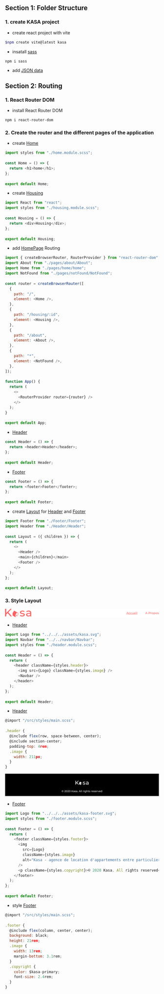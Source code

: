 ## Section 1: Folder Structure

### 1. create KASA project

- create react project with vite

```bash
$npm create vite@latest kasa
```

- insatall [sass](https://www.npmjs.com/package/sass)

```bash
npm i sass
```

- add [JSON data ](src/data/data.js)

## Section 2: Routing

### 1. React Router DOM

- install React Router DOM

```bash
npm i react-router-dom
```

### 2. Create the router and the different pages of the application

- create [Home](/src/pages/home)

```js
import styles from "./home.module.scss";

const Home = () => {
  return <h1>home</h1>;
};

export default Home;
```

- create [Housing](/src/pages/housing/Housing.jsx)

```js
import React from "react";
import styles from "./housing.module.scss";

const Housing = () => {
  return <div>Housing</div>;
};

export default Housing;
```

- add [HomePage](src/App.jsx) Routing

```js
import { createBrowserRouter, RouterProvider } from "react-router-dom";
import About from "./pages/about/About";
import Home from "./pages/home/home";
import NotFound from "./pages/notFound/NotFound";

const router = createBrowserRouter([
  {
    path: "/",
    element: <Home />,
  },
  {
    path: "/housing/:id",
    element: <Housing />,
  },
  {
    path: "/about",
    element: <About />,
  },
  {
    path: "*",
    element: <NotFound />,
  },
]);

function App() {
  return (
    <>
      <RouterProvider router={router} />
    </>
  );
}

export default App;
```

- [Header](/src/components/Layout/Header/Header.jsx)

```js
const Header = () => {
  return <header>Header</header>;
};

export default Header;
```

- [Footer](/src/components/Layout/Footer/Footer.jsx)

```js
const Footer = () => {
  return <footer>Footer</footer>;
};

export default Footer;
```

- create [Layout](/src/components/Layout/Layout.jsx) for [Header](/src/components/Layout/Header/Header.jsx) and [Footer](/src/components/Layout/Footer/Footer.jsx)

```js
import Footer from "./Footer/Footer";
import Header from "./Header/Header";

const Layout = ({ children }) => {
  return (
    <>
      <Header />
      <main>{children}</main>
      <Footer />
    </>
  );
};

export default Layout;
```

### 3. Style Layout

![Header Component](./assets/../src/assets/Header.svg "Desktop Demo")

- [Header](/src/components/Layout/Header/Header.jsx)

```js
import Logo from "../../../assets/kasa.svg";
import Navbar from "../../navbar/Navbar";
import styles from "./header.module.scss";

const Header = () => {
  return (
    <header className={styles.header}>
      <img src={Logo} className={styles.image} />
      <Navbar />
    </header>
  );
};

export default Header;
```

- [Header](/src/components/Layout/Header/header.module.scss)

```js
@import "/src/styles/main.scss";

.header {
  @include flex(row, space-between, center);
  @include section-center;
  padding-top: 4rem;
  .image {
    width: 211px;
  }
}

```

![Footer Component](./assets/../src/assets/Footer.svg "Desktop Demo")

- [Footer](/src/components/Layout/Footer/Footer.jsx)

```js
import Logo from "../../../assets/kasa-footer.svg";
import styles from "./footer.module.scss";

const Footer = () => {
  return (
    <footer className={styles.footer}>
      <img
        src={Logo}
        className={styles.image}
        alt="Kasa - agence de location d'appartements entre particuliers"
      />
      <p className={styles.copyright}>© 2020 Kasa. All rights reserved</p>
    </footer>
  );
};

export default Footer;
```

- style [Footer](/src/components/Layout/Footer/footer.module.scss)

```js
@import "/src/styles/main.scss";

.footer {
  @include flex(column, center, center);
  background: black;
  height: 21rem;
  .image {
    width: 13rem;
    margin-bottom: 3.1rem;
  }
  .copyright {
    color: $kasa-primary;
    font-size: 2.4rem;
  }
}

```


